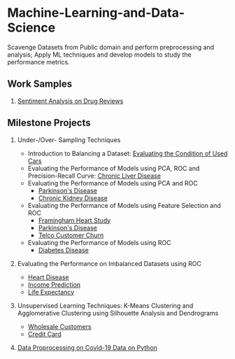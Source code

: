 # Machine-Learning-and-Data-Science
Scavenge Datasets from Public domain and perform preprocessing and analysis; Apply ML techniques and develop models to study the performance metrics.

## Work Samples
1. [Sentiment Analysis on Drug Reviews](https://github.com/SheninFrancies/Machine-Learning-and-Data-Science/tree/main/NLP%20Project%20-%20Drug%20Review)

## Milestone Projects
1. Under-/Over- Sampling Techniques
    - Introduction to Balancing a Dataset: [Evaluating the Condition of Used Cars](https://github.com/SheninFrancies/Machine-Learning-and-Data-Science/blob/main/Machine%20Learning%20Techniques/Car%20Evaluation.ipynb)
    - Evaluating the Performance of Models using PCA, ROC and Precision-Recall Curve: [Chronic Liver Disease](https://github.com/SheninFrancies/Machine-Learning-and-Data-Science/blob/main/Machine%20Learning%20Techniques/Low-volume%20Datasets/Chronic%20Liver%20Disease%20-%20ML%20Techniques.ipynb)
    - Evaluating the Performance of Models using PCA and ROC
       - [Parkinson's Disease](https://github.com/SheninFrancies/Machine-Learning-and-Data-Science/blob/main/Machine%20Learning%20Techniques/Low-volume%20Datasets/Parkinson's%20Disease/Parkinson's%20disease%20-%20PCA.ipynb)
       - [Chronic Kidney Disease](https://github.com/SheninFrancies/Machine-Learning-and-Data-Science/blob/main/Machine%20Learning%20Techniques/Low-volume%20Datasets/Chronic%20Kidney%20Disease/Chronic%20Kidney%20Disease%20-%20PCA%20%26%20ML%20Techniques.ipynb)
    - Evaluating the Performance of Models using Feature Selection and ROC
       - [Framingham Heart Study](https://github.com/SheninFrancies/Machine-Learning-and-Data-Science/blob/main/Machine%20Learning%20Techniques/Framingham%20Heart%20Study%20Dataset/Framingham%20Heart%20Study.ipynb)
       - [Parkinson's Disease](https://github.com/SheninFrancies/Machine-Learning-and-Data-Science/blob/main/Machine%20Learning%20Techniques/Low-volume%20Datasets/Parkinson's%20Disease/Parkinson's%20disease%20-%20Feature%20Selection.ipynb)
       - [Telco Customer Churn](https://github.com/SheninFrancies/Machine-Learning-and-Data-Science/blob/main/Machine%20Learning%20Techniques/Telco_Dataset.ipynb)
    - Evaluating the Performance of Models using ROC
       - [Diabetes Disease](https://github.com/SheninFrancies/Machine-Learning-and-Data-Science/blob/main/Machine%20Learning%20Techniques/Low-volume%20Datasets/Diabetes%20dataset%20-%20ML%20Techniques.ipynb)

2. Evaluating the Performance on Imbalanced Datasets using ROC
    - [Heart Disease](https://github.com/SheninFrancies/Machine-Learning-and-Data-Science/blob/main/Machine%20Learning%20Techniques/Heart%20Disease%20Dataset/Heart%20Disease%20dataset.ipynb)
    - [Income Prediction](https://github.com/SheninFrancies/Machine-Learning-and-Data-Science/blob/main/Machine%20Learning%20Techniques/Income%20Dataset%20-%20ROC%20Curve%20Improvement.ipynb)
    - [Life Expectancy](https://github.com/SheninFrancies/Machine-Learning-and-Data-Science/blob/main/Machine%20Learning%20Techniques/Life%20Expectancy.ipynb)

3. Unsupervised Learning Techniques: K-Means Clustering and Agglomerative Clustering using Silhouette Analysis and Dendrograms
    - [Wholesale Customers](https://github.com/SheninFrancies/Machine-Learning-and-Data-Science/blob/main/Machine%20Learning%20Techniques/Low-volume%20Datasets/Wholesale%20Customers%20Dataset%20-%20KMeans%20and%20Agglomerative%20Clustering.ipynb)
    - [Credit Card](https://github.com/SheninFrancies/Machine-Learning-and-Data-Science/blob/main/Machine%20Learning%20Techniques/Credit%20Card%20Dataset%20-%20KMeans%20%26%20Hierarchical%20Clustering.ipynb)

4. [Data Proprocessing on Covid-19 Data on Python](https://github.com/SheninFrancies/Machine-Learning-and-Data-Science/blob/main/Preprocessing/OWID%20Covid-19%20.ipynb)
